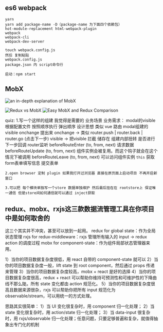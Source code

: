 ## es6 webpack
    yarn
    yarn add package-name -D（package-name 为下面四个依赖包）
    hot-module-replacement html-webpack-plugin
    webpack
    webpack-cli
    webpack-dev-server

    touch webpack.config.js
    然后 复制粘贴
    webpack.config.js
    package.json 内 script命令行

    启动：npm start


## MobX
![an in-depth explanation of MobX](https://hackernoon.com/becoming-fully-reactive-an-in-depth-explanation-of-mobservable-55995262a254)

![Redux vs MobX](https://www.sitepoint.com/redux-vs-mobx-which-is-best/)
![Easy MobX and Redux Comparison](https://www.leighhalliday.com/easy-mobx-redux-comparison)

quiz:
    1.写一个这样的组建 我觉得是需要的 业务场景
        业务需求：
            modal的visible根据配置文件 按照顺序执行 弹出顺序
        设计思想
            类似 vue 路由
            modal组建的 visible onchange 提出来
            onchange -> 类似 router.push |  router.back | router.go (点击下一步)
            visible -> 把visible 拦截 储存在 组建内部扭转
            是否进行下一步回调 router监听
                beforeRouteEnter (to, from, next) 请求数据
                beforeRouteUpdate (to, from, next) 组件实例会被复用。而这个钩子就会在这个情况下被调用
                beforeRouteLeave (to, from, next) 可以访问组件实例 `this` 获取form表单填写信息 提交表单

    2.open browser 定制 plugin 如果我打开过浏览器 直接在原页面上启动项目 不再开启新窗口

    3.可以把 每个模块单独写一个store 数据单独维护 然后最后挂在在 rootstore上 保证唯一通信 但是store间如何通信就可以通过 inject获取



## redux、mobx、rxjs这三款数据流管理工具在你项目中是如何取舍的
这三个其实并不冲突，甚至可以放到一起用。
redux for global state：作为全局状态管理
rxjs for redux-middleware：rxjs 管理所有输入的 input -> redux action 的调度过程
mobx for component-state：作为组件局部状态管理器来用。

1）当你的项目数据复杂度很低，用 react 自带的 component-state 就可以
2）当你的项目数据复杂度一般，lift state 到 root component，然后通过 props 传递来管理
3）当你的项目数据复杂度较高，mobx + react 是好的选择
4）当你的项目数据复杂度很高，redux + react 可以帮助你维持可预测性和可维护性的下降曲线不那么陡。所有 state 变化都由 action 规范化。
5）当你的项目数据复杂度很高且数据来源很杂，rxjs 可以帮助你把所有 input 规范化为 observable/stream，可以用统一的方式处理。

思路其实很简单：
1）当 UI 变化很复杂时，用 component 归一化处理；
2）当 state 变化很复杂时，用 action/state 归一化处理；
3）当 data-input 很复杂时，用 rxjs/observable 归一化处理；任意问题，只要足够普遍和复杂，就值得抽象出专门化的机制
